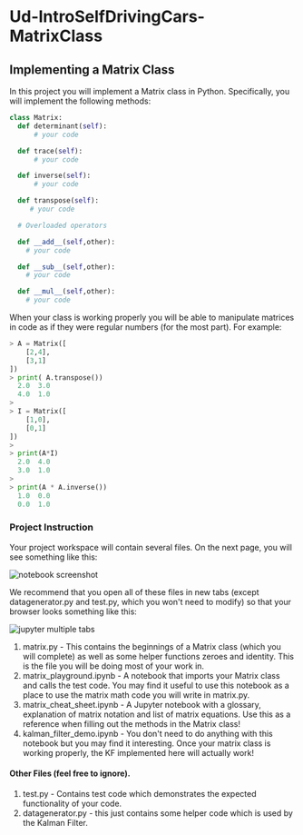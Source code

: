 # Ud-IntroSelfDrivingCars-MatrixClass

## Implementing a Matrix Class
In this project you will implement a Matrix class in Python. Specifically, you will implement the following methods:

```python
class Matrix:
  def determinant(self):
      # your code

  def trace(self):
      # your code

  def inverse(self):
      # your code

  def transpose(self):
     # your code

  # Overloaded operators

  def __add__(self,other):
    # your code

  def __sub__(self,other):
    # your code

  def __mul__(self,other):
    # your code
```

When your class is working properly you will be able to manipulate matrices in code as if they were regular numbers (for the most part). For example:

```python
> A = Matrix([ 
    [2,4], 
    [3,1] 
])
> print( A.transpose())
  2.0  3.0
  4.0  1.0
>
> I = Matrix([ 
    [1,0], 
    [0,1] 
])
>
> print(A*I)
  2.0  4.0
  3.0  1.0
>
> print(A * A.inverse())
  1.0  0.0
  0.0  1.0
```
### Project Instruction
Your project workspace will contain several files. On the next page, you will see something like this:

![notebook screenshot](https://d17h27t6h515a5.cloudfront.net/topher/2017/October/59d7c81e_notebooks-screenshot/notebooks-screenshot.png)

We recommend that you open all of these files in new tabs (except datagenerator.py and test.py, which you won't need to modify) so that your browser looks something like this:

![jupyter multiple tabs](https://d17h27t6h515a5.cloudfront.net/topher/2017/October/59d7c85b_multiple-tabs/multiple-tabs.png)

1. matrix.py - This contains the beginnings of a Matrix class (which you will complete) as well as some helper functions zeroes and identity. This is the file you will be doing most of your work in.
2. matrix_playground.ipynb - A notebook that imports your Matrix class and calls the test code. You may find it useful to use this notebook as a place to use the matrix math code you will write in matrix.py.
3. matrix_cheat_sheet.ipynb - A Jupyter notebook with a glossary, explanation of matrix notation and list of matrix equations. Use this as a reference when filling out the methods in the Matrix class!
4. kalman_filter_demo.ipynb - You don't need to do anything with this notebook but you may find it interesting. Once your matrix class is working properly, the KF implemented here will actually work!

#### Other Files (feel free to ignore).

1. test.py - Contains test code which demonstrates the expected functionality of your code.
2. datagenerator.py - this just contains some helper code which is used by the Kalman Filter.
